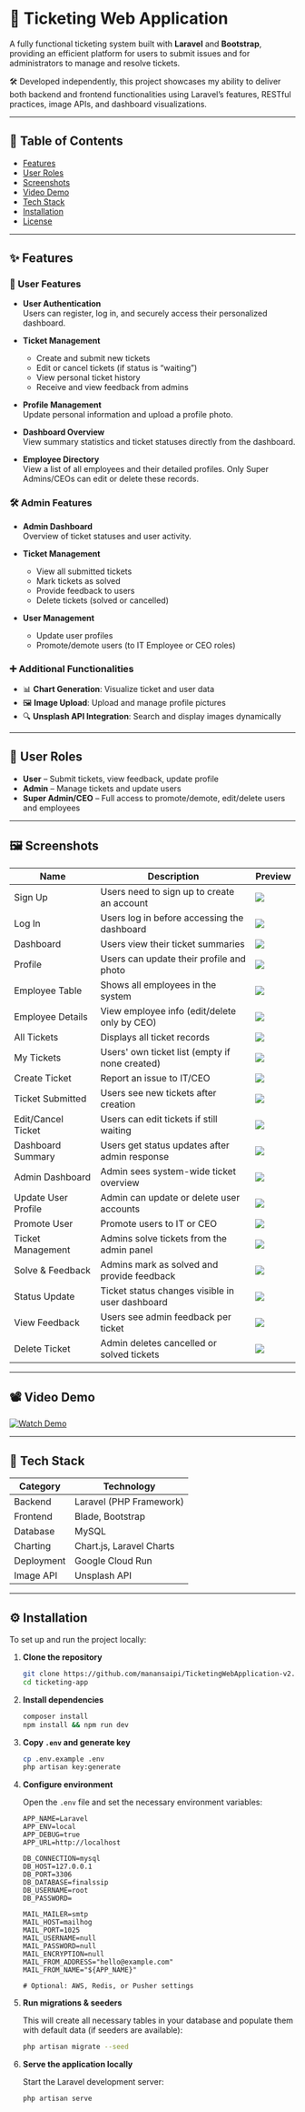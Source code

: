 # 🎫 Ticketing Web Application

A fully functional ticketing system built with **Laravel** and **Bootstrap**, providing an efficient platform for users to submit issues and for administrators to manage and resolve tickets.

🛠️ Developed independently, this project showcases my ability to deliver both backend and frontend functionalities using Laravel’s features, RESTful practices, image APIs, and dashboard visualizations.

---

## 📌 Table of Contents

- [Features](#features)
- [User Roles](#user-roles)
- [Screenshots](#screenshots)
- [Video Demo](#video-demo)
- [Tech Stack](#tech-stack)
- [Installation](#installation)
- [License](#license)

---

## ✨ Features

### 👤 User Features

- **User Authentication**  
  Users can register, log in, and securely access their personalized dashboard.

- **Ticket Management**  
  - Create and submit new tickets  
  - Edit or cancel tickets (if status is “waiting”)  
  - View personal ticket history  
  - Receive and view feedback from admins  

- **Profile Management**  
  Update personal information and upload a profile photo.

- **Dashboard Overview**  
  View summary statistics and ticket statuses directly from the dashboard.

- **Employee Directory**  
  View a list of all employees and their detailed profiles. Only Super Admins/CEOs can edit or delete these records.

### 🛠️ Admin Features

- **Admin Dashboard**  
  Overview of ticket statuses and user activity.

- **Ticket Management**  
  - View all submitted tickets  
  - Mark tickets as solved  
  - Provide feedback to users  
  - Delete tickets (solved or cancelled)

- **User Management**  
  - Update user profiles  
  - Promote/demote users (to IT Employee or CEO roles)

### ➕ Additional Functionalities

- 📊 **Chart Generation**: Visualize ticket and user data  
- 🖼️ **Image Upload**: Upload and manage profile pictures  
- 🔍 **Unsplash API Integration**: Search and display images dynamically

---

## 👥 User Roles

- **User** – Submit tickets, view feedback, update profile
- **Admin** – Manage tickets and update users
- **Super Admin/CEO** – Full access to promote/demote, edit/delete users and employees

---

## 🖼️ Screenshots

| Name                  | Description                                                                 | Preview                                  |
|-----------------------|-----------------------------------------------------------------------------|------------------------------------------|
| Sign Up               | Users need to sign up to create an account                                 | ![](./doc/register.png)                  |
| Log In                | Users log in before accessing the dashboard                                 | ![](./doc/login.png)                     |
| Dashboard             | Users view their ticket summaries                                           | ![](./doc/new-dashboard.png)             |
| Profile               | Users can update their profile and photo                                    | ![](./doc/new-profile.png)               |
| Employee Table        | Shows all employees in the system                                           | ![](./doc/new-employee.png)              |
| Employee Details      | View employee info (edit/delete only by CEO)                               | ![](./doc/new-detail-employee.png)       |
| All Tickets           | Displays all ticket records                                                 | ![](./doc/new-table-ticket.png)          |
| My Tickets            | Users' own ticket list (empty if none created)                             | ![](./doc/my-ticket.png)                 |
| Create Ticket         | Report an issue to IT/CEO                                                   | ![](./doc/report-prob.png)               |
| Ticket Submitted      | Users see new tickets after creation                                        | ![](./doc/list-my-ticket.png)            |
| Edit/Cancel Ticket    | Users can edit tickets if still waiting                                     | ![](./doc/edit-ticket.png)               |
| Dashboard Summary     | Users get status updates after admin response                              | ![](./doc/new-dashboard2.png)            |
| Admin Dashboard       | Admin sees system-wide ticket overview                                      | ![](./doc/admin-dashboard.png)           |
| Update User Profile   | Admin can update or delete user accounts                                   | ![](./doc/admin-detail-semployee.png)    |
| Promote User          | Promote users to IT or CEO                                                  | ![](./doc/promote-user.png)              |
| Ticket Management     | Admins solve tickets from the admin panel                                   | ![](./doc/admin-ticket.png)              |
| Solve & Feedback      | Admins mark as solved and provide feedback                                 | ![](./doc/solved-ticket.png)             |
| Status Update         | Ticket status changes visible in user dashboard                            | ![](./doc/new-dashboard3.png)            |
| View Feedback         | Users see admin feedback per ticket                                         | ![](./doc/see-feedback.png)              |
| Delete Ticket         | Admin deletes cancelled or solved tickets                                  | ![](./doc/delete-ticket.png)             |

---

## 📽️ Video Demo

[![Watch Demo](https://img.youtube.com/vi/NexhEJfP6mQ/0.jpg)](https://drive.google.com/file/d/11ZjAQnNHXwOAOayjev5PypllmgN1MXXl/view?usp=sharing)

---

## 🧰 Tech Stack

| Category     | Technology              |
|--------------|--------------------------|
| Backend      | Laravel (PHP Framework) |
| Frontend     | Blade, Bootstrap        |
| Database     | MySQL                   |
| Charting     | Chart.js, Laravel Charts|
| Deployment   | Google Cloud Run        |
| Image API    | Unsplash API            |

---

## ⚙️ Installation

To set up and run the project locally:

1. **Clone the repository**
   ```bash
   git clone https://github.com/manansaipi/TicketingWebApplication-v2.git
   cd ticketing-app

2. **Install dependencies**

   ```bash
   composer install
   npm install && npm run dev

3. **Copy `.env` and generate key**

   ```bash
   cp .env.example .env
   php artisan key:generate

4. **Configure environment**

   Open the `.env` file and set the necessary environment variables:

   ```env
   APP_NAME=Laravel
   APP_ENV=local
   APP_DEBUG=true
   APP_URL=http://localhost

   DB_CONNECTION=mysql
   DB_HOST=127.0.0.1
   DB_PORT=3306
   DB_DATABASE=finalssip
   DB_USERNAME=root
   DB_PASSWORD=

   MAIL_MAILER=smtp
   MAIL_HOST=mailhog
   MAIL_PORT=1025
   MAIL_USERNAME=null
   MAIL_PASSWORD=null
   MAIL_ENCRYPTION=null
   MAIL_FROM_ADDRESS="hello@example.com"
   MAIL_FROM_NAME="${APP_NAME}"

   # Optional: AWS, Redis, or Pusher settings
5. **Run migrations & seeders**

   This will create all necessary tables in your database and populate them with default data (if seeders are available):

   ```bash
   php artisan migrate --seed
6. **Serve the application locally**

   Start the Laravel development server:

   ```bash
   php artisan serve


